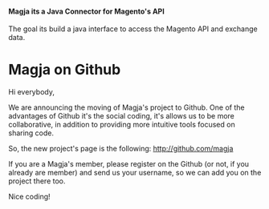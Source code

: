 #### Magja its a Java Connector for Magento's API ####
The goal its build a java interface to access the Magento API and exchange data.

# Magja on Github #

Hi everybody,

We are announcing the moving of Magja's project to Github.
One of the advantages of Github it's the social coding, it's allows us to be more collaborative, in addition to providing more intuitive tools focused on sharing code.

So, the new project's page is the following:
http://github.com/magja

If you are a Magja's member, please register on the Github (or not, if you already are member) and send us your username, so we can add you on the project there too.

Nice coding!